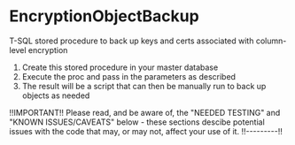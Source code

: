 # EncryptionObjectBackup
T-SQL stored procedure to back up keys and certs associated with column-level encryption

1) Create this stored procedure in your master database
2) Execute the proc and pass in the parameters as described
3) The result will be a script that can then be manually run to back up objects as needed

!!IMPORTANT!!
Please read, and be aware of, the "NEEDED TESTING" and "KNOWN ISSUES/CAVEATS" below - these sections descibe potential issues with the code that may, or may not, affect your use of it.
!!---------!!
